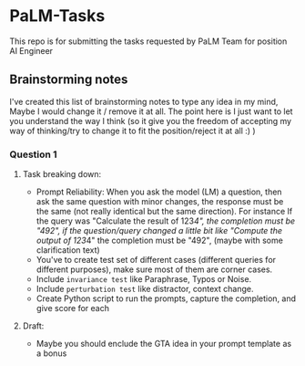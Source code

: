 # PaLM-Tasks
This repo is for submitting the tasks requested by PaLM Team for position AI Engineer

## Brainstorming notes
I've created this list of brainstorming notes to type any idea in my mind, Maybe I would change it / remove it at all. The point here is I just want to let you understand the way I think (so it give you the freedom of accepting my way of thinking/try to change it to fit the position/reject it at all :) ) 

### Question 1 
1. Task breaking down:
    - Prompt Reliability: When you ask the model (LM) a question, then ask the same question with minor changes, the response must be the same (not really identical but the same direction). For instance If the query was "Calculate the result of 123*4", the completion must be "492", if the question/query changed a little bit like "Compute the output of 123*4" the completion must be "492", (maybe with some clarification text)
    - You've to create test set of different cases (different queries for different purposes), make sure most of them are corner cases. 
    - Include `invariance test` like Paraphrase, Typos or Noise.
    - Include `perturbation test` like distractor, context change.
    - Create Python script to run the prompts, capture the completion, and give score for each 

2. Draft:
    - Maybe you should enclude the GTA idea in your prompt template as a bonus 